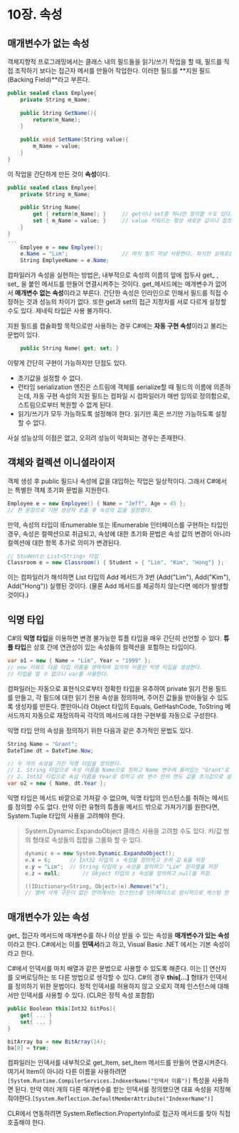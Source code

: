 # 10장. 속성

## 매개변수가 없는 속성

객체지향적 프로그래밍에서는 클래스 내의 필드들을 읽기/쓰기 작업을 할 때, 필드를 직접 조작하기 보다는 접근자 메서를 만들어 작업한다. 이러한 필드를 **지원 필드(Backing Field)**라고 부른다.

```c#
public sealed class Emplyee{
    private String m_Name;
    
    public String GetName(){
        return(m_Name);
    }
    
    public void SetName(String value){
        m_Name = value;
    }
}
```

이 작업을 간단하게 만든 것이 **속성**이다.

```c#
public sealed class Emplyee{
    private String m_Name;
    
    public String Name{
        get { return(m_Name); }		// get이나 set중 하나만 정의할 수도 있다.
        set { m_Name = value; }		// value 키워드는 항상 새로운 값이나 참조를 가리킨다.
    }
}
...
    Emplyee e = new Emplyee();
    e.Name = "Lim";					// 마치 필드 마냥 사용한다. 하지만 실제로는 메서드이다.
	String EmplyeeName = e.Name;	
```

컴파일러가 속성을 실현하는 방법은, 내부적으로 속성의 이름의 앞에 접두사 get_ , set_ 을 붙인 메서드를 만들어 연결시켜주는 것이다. get_메서드에는 매개변수가 없어서 **매개변수 없는 속성**이라고 부른다. 간단한 속성은 인라인으로 인해서 필드를 직접 수정하는 것과 성능의 차이가 없다. 또한 get과 set의 접근 지정자를 서로 다르게 설정할 수도 있다. 제네릭 타입은 사용 불가하다.

지원 필드를 캡슐화할 목적으로만 사용하는 경우 C#에는 **자동 구현 속성**이라고 불리는 문법이 있다.

```c#
	public String Name{ get; set; }
```

이렇게 간단히 구현이 가능하지만 단점도 있다.

- 초기값을 설정할 수 없다.
- 런타임 serialization 엔진은 스트림에 객체를 serialize할 때 필드의 이름에 의존하는데, 자동 구현 속성의 지원 필드는 컴파일 시 컴파일러가 매번 임의로 정의함으로, 스트림으로부터 복원할 수 없게 된다.
- 읽기/쓰기가 모두 가능하도록 설정해야 한다. 읽기만 혹은 쓰기만 가능하도록 설정할 수 없다.

사실 성능상의 이점은 없고, 오히려 성능이 악화되는 경우는 존재한다.



## 객체와 컬렉션 이니셜라이저

객체 생성 후 public 필드나 속성에 값을 대입하는 작업은 일상적이다. 그래서 C#에서는 특별한 객체 초기화 문법을 지원한다.

```c#
Employee e = new Employee() { Name = "Jeff", Age = 45 };
// 한 문장으로 기본 생성자 호출 후 속성의 값을 설정했다.
```

만약, 속성의 타입이 IEnumerable 또는 IEnumerable<T> 인터페이스를 구현하는 타입인 경우, 속성은 컬렉션으로 취급되고, 속성에 대한 초기화 문법은 속성 값의 변경이 아니라 컬렉션에 대한 항목 추가로 의미가 변경된다.

```c#
// Student는 List<String> 타입
Classroom e = new Classroom() { Student = { "Lim", "Kim", "Hong"} };
```

이는 컴파일러가 해석하면 List<String> 타입의 Add 메서드가 3번 (Add("Lim"), Add("Kim"), Add("Hong")) 실행된 것이다. (물론 Add 메서드를 제공하지 않는다면 에러가 발생할 것이다.)



## 익명 타입

C#의 **익명 타입**을 이용하면 변경 불가능한 튜플 타입을 매우 간단히 선언할 수 있다. **튜플 타입**은 상호 간에 연관성이 있는 속성들의 컬렉션을 포함하는 타입이다. 

```c#
var o1 = new { Name = "Lim", Year = "1999" };
// new 키워드 다음 타입 이름을 생략하여 임의의 이름인 익명 타입을 생성한다.
// 타입을 알 수 없으니 var를 사용한다.
```

컴파일러는 자동으로 표현식으로부터 정확한 타입을 유추하여 private 읽기 전용 필드를 만들고, 각 필드에 대한 읽기 전용 속성을 정의하며, 주어진 값들을 받아들일 수 있도록 생성자를 만든다. 뿐만아니라 Object 타입의 Equals, GetHashCode, ToString 메서드까지 자동으로 재정의하곡 각각의 메서드에 대한 구현부를 자동으로 구성한다.

익명 타입 안의 속성을 정의하기 위한 다음과 같은 추가적인 문법도 있다.

```c#
String Name = "Grant";
DateTime dt = DateTime.Now;

// 두 개의 속성을 가진 익명 타입을 정의한다.
// 1. String 타입으로 속성 이름을 Name으로 정하고 Name 변수에 들어있는 "Grant"로 초기값을 설정한다.
// 2. Int32 타입으로 속성 이름을 Year로 정하고 dt 변수 안의 연도 값을 초기값으로 설정한다.
var o2 = new { Name, dt.Year };
```

익명 타입은 메서드 바깥으로 가져갈 수 없으며, 익명 타입의 인스턴스를 취하는 메서드를 정의할 수도 없다. 만약 이런 유형의 튜플을 메서드 밖으로 가져가기를 원한다면, System.Tuple 타입의 사용을 고려해야 한다.

> System.Dynamic.ExpandoObject 클래스 사용을 고려할 수도 있다. 키/값 쌍의 형태로 속성들의 집합을 그룹화 할 수 있다.
>
> ```c#
> dynamic e = new System.Dynamic.ExpandoObject();
> e.x = 6;		// Int32 타입의 x 속성을 정의하고 숫자 값 6을 저장
> e.y = "Lim";	// String 타입의 y 속성을 정의하고 "Lim" 문자열을 저장
> e.z = null;		// Object 타입의 z 속성을 정의하고 null을 저장.
> 
> ((IDictionary<String, Object>)e).Remove("x");	
> // 멤버 삭제 구문이 없는 언어에서는 인스턴스를 인터페이스로 암시적으로 캐스팅 한 다음 삭제한다.
> ```



## 매개변수가 있는 속성

get_ 접근자 메서드에 매개변수를 하나 이상 받을 수 있는 속성을 **매개변수가 있는 속성**이라고 한다. C#에서는 이를 **인덱서**라고 하고, Visual Basic .NET 에서는 기본 속성이라고 한다.

C#에서 인덱서를 마치 배열과 같은 문법으로 사용할 수 있도록 해준다. 이는 [] 연산자를 오버로딩하는 또 다른 방법으로 생각할 수 있다. C#의 경우 **this[...]** 형태가 인덱서를 정의하기 위한 문법이다. 정적 인덱서를 허용하지 않고 오로지 객체 인스턴스에 대해서만 인덱서를 사용할 수 있다. (CLR은 정적 속성 포함함)

```c#
public Boolean this[Int32 bitPos]{
    get{ ... }
    set{ ... }
}

bitArray ba = new BitArray(14);
ba[0] = true;
```

컴파일러는 인덱서를 내부적으로 get_Item, set_Item 메서드를 만들어 연결시켜준다. 여기서 Item이 아니라 다른 이름을 사용하려면` [System.Runtime.CompilerServices.IndexerName("인덱서 이름")]` 특성을 사용하면 된다. 만약 여러 개의 다른 매개변수를 받는 인덱서를 정의했으면 대표 속성을 지정해줘야한다.`[System.Reflection.DefaultMemberAttribute("IndexerName")]` 

CLR에서 연동하려면 System.Reflection.PropertyInfo로 접근자 메서드를 찾아 직접 호출해야 한다.
